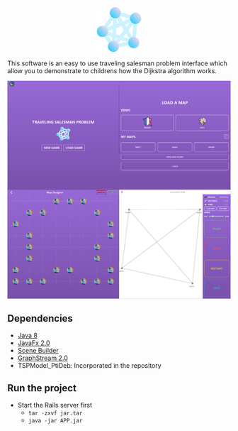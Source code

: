 <p align="center">
  <img src="https://github.com/qanastek/Traveling-Salesman-Problem/blob/main/assets/logo.png" width="20%">
</p>

This software is an easy to use traveling salesman problem interface which allow you to demonstrate to childrens how the Dijkstra algorithm works.

![Preview](assets/overall.png)

## Dependencies

- [Java 8](https://www.java.com/fr/download/manual.jsp)
- [JavaFx 2.0](https://www.oracle.com/java/technologies/javafx2-archive-downloads.html)
- [Scene Builder](https://gluonhq.com/products/scene-builder/#download)
- [GraphStream 2.0](https://graphstream-project.org/download/)
- TSPModel_PtiDeb: Incorporated in the repository

## Run the project

- Start the Rails server first
  - `tar -zxvf jar.tar`
  - `java -jar APP.jar`
